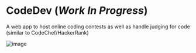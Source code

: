 # CodeDev (*Work In Progress*)
A web app to host online coding contests as well as handle judging for code (similar to CodeChef/HackerRank)

![image](https://github.com/AshishKingdom/CodeDev/assets/21278020/fad34f7c-434f-4bc1-9f35-f6603502c04b)
